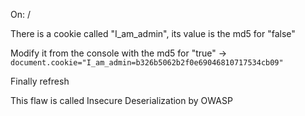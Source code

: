 On: /

There is a cookie called "I_am_admin", its value is the md5 for "false"

Modify it from the console with the md5 for "true" -> ```document.cookie="I_am_admin=b326b5062b2f0e69046810717534cb09"```

Finally refresh

This flaw is called Insecure Deserialization by OWASP
